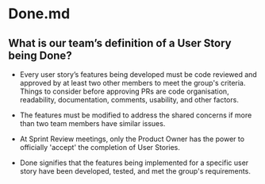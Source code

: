 # Done.md

## What is our team’s definition of a User Story being Done?

- Every user story’s features being developed must be code reviewed and approved by at least two other members to meet the group's criteria. Things to consider before approving PRs are code organisation, readability, documentation, comments, usability, and other factors.

- The features must be modified to address the shared concerns if more than two team members have similar issues.

- At Sprint Review meetings, only the Product Owner has the power to officially 'accept' the completion of User Stories.

- Done signifies that the features being implemented for a specific user story have been developed, tested, and met the group's requirements.
